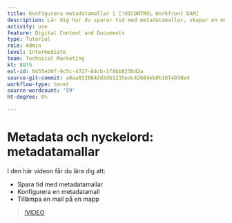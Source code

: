 ```yaml
---
title: Konfigurera metadatamallar i [!UICONTROL Workfront DAM]
description: Lär dig hur du sparar tid med metadatamallar, skapar en metadatamall och använder en mall för en mapp i [!UICONTROL Workfront DAM].
activity: use
feature: Digital Content and Documents
type: Tutorial
role: Admin
level: Intermediate
team: Technical Marketing
kt: 8975
exl-id: 6455e20f-9c5c-4727-84cb-1f8bb825bd2a
source-git-commit: a0aa8328842d2db1235edc42664eb0b18f4038e4
workflow-type: tm+mt
source-wordcount: '59'
ht-degree: 0%

---
```


# Metadata och nyckelord: metadatamallar

I den här videon får du lära dig att:

* Spara tid med metadatamallar
* Konfigurera en metadatamall
* Tillämpa en mall på en mapp

>[!VIDEO](https://video.tv.adobe.com/v/335238/?quality=12)
